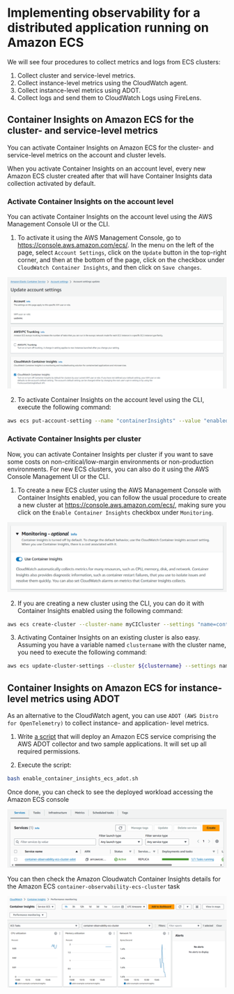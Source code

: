 # Implementing observability for a distributed application running on Amazon ECS

We will see four procedures to collect metrics and logs from ECS clusters:

1. Collect cluster and service-level metrics.
2. Collect instance-level metrics using the CloudWatch agent.
3. Collect instance-level metrics using ADOT.
4. Collect logs and send them to CloudWatch Logs using FireLens.

## Container Insights on Amazon ECS for the cluster- and service-level metrics

You can activate Container Insights on Amazon ECS for the cluster- and service-level metrics on the account and cluster levels.

When you activate Container Insights on an account level, every new Amazon ECS cluster created after that will have Container Insights data collection activated by default.

### Activate Container Insights on the account level

You can activate Container Insights on the account level using the AWS Management Console UI or the CLI.

1. To activate it using the AWS Management Console, go to https://console.aws.amazon.com/ecs/. In the menu on the left of the page, select `Account Settings`, click on the `Update` button in the top-right corner, and then at the bottom of the page, click on the checkbox under `CloudWatch Container Insights`, and then click on `Save changes`.

![account-level-insights](/images/account-level-insights.png)

2. To activate Container Insights on the account level using the CLI, execute the following command:

```sh
aws ecs put-account-setting --name "containerInsights" --value "enabled"
```

### Activate Container Insights per cluster

Now, you can activate Container Insights per cluster if you want to save some costs on non-critical/low-margin environments or non-production environments. For new ECS clusters, you can also do it using the AWS Console Management UI or the CLI.

1. To create a new ECS cluster using the AWS Management Console with Container Insights enabled, you can follow the usual procedure to create a new cluster at https://console.aws.amazon.com/ecs/, making sure you click on the `Enable Container Insights` checkbox under `Monitoring`.

![container-level-insights](/images/container-level-insights.png)

2. If you are creating a new cluster using the CLI, you can do it with Container Insights enabled using the following command:

```sh
aws ecs create-cluster --cluster-name myCICluster --settings "name=containerInsights,value=enabled"
```

3. Activating Container Insights on an existing cluster is also easy. Assuming you have a variable named `clustername` with the cluster name, you need to execute the following command:

```sh
aws ecs update-cluster-settings --cluster ${clustername} --settings name=containerInsights,value=enabled --region ${AWS_REGION}
```

## Container Insights on Amazon ECS for instance-level metrics using ADOT

As an alternative to the CloudWatch agent, you can use `ADOT (AWS Distro for OpenTelemetry)` to collect instance- and application- level metrics.

1. Write [a script](../enable_container_insights_ecs_adot.sh) that will deploy an Amazon ECS service comprising the AWS ADOT collector and two sample applications. It will set up all required permissions.

2. Execute the script:

```sh
bash enable_container_insights_ecs_adot.sh
```

Once done, you can check to see the deployed workload accessing the Amazon ECS console

![cluster-adot](/images/cluster-adot.png)

You can then check the Amazon Cloudwatch Container Insights details for the Amazon ECS `container-observability-ecs-cluster` task

![adot-task-insight](/images/adot-task-insight.png)

